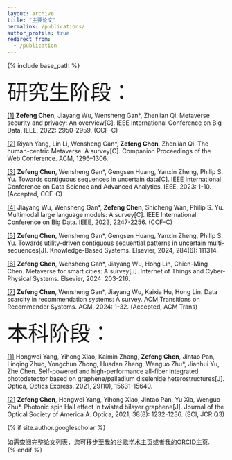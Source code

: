 ```yaml
---
layout: archive
title: "主要论文"
permalink: /publications/
author_profile: true
redirect_from:
  - /publication
---
```


{% include base_path %}

<font size=10>研究生阶段：</font>

[[1]](https://doi.org/10.1109/BigData55660.2022.10021112) **Zefeng Chen**, Jiayang Wu, Wensheng Gan*, Zhenlian Qi. Metaverse security and privacy: An overview[C]. IEEE International Conference on Big Data. IEEE, 2022: 2950-2959. (CCF-C)

[[2]](https://doi.org/10.1145/3543873.3587593) Riyan Yang, Lin Li, Wensheng Gan*, **Zefeng Chen**, Zhenlian Qi. The human-centric Metaverse: A survey[C]. Companion Proceedings of the Web Conference. ACM, 1296–1306.

[[3]](https://doi.org/10.1109/DSAA60987.2023.10302526) **Zefeng Chen**, Wensheng Gan*, Gengsen Huang, Yanxin Zheng, Philip S. Yu. Towards contiguous sequences in uncertain data[C]. IEEE International Conference on Data Science and Advanced Analytics. IEEE, 2023: 1-10. (Accepted, CCF-C)

[[4]](https://doi.org/10.1109/BigData59044.2023.10386743) Jiayang Wu, Wensheng Gan*, **Zefeng Chen**, Shicheng Wan, Philip S. Yu. Multimodal large language models: A survey[C]. IEEE International Conference on Big Data. IEEE, 2023, 2247-2256. (CCF-C)

[[5]](https://doi.org/10.1016/j.knosys.2023.111314) **Zefeng Chen**, Wensheng Gan*, Gengsen Huang, Yanxin Zheng, Philip S. Yu. Towards utility-driven contiguous sequential patterns in uncertain multi-sequences[J]. Knowledge-Based Systems. Elsevier, 2024, 284(6): 111314.

[[6]](https://doi.org/10.1016/j.iotcps.2023.12.002) **Zefeng Chen**, Wensheng Gan*, Jiayang Wu, Hong Lin, Chien-Ming Chen. Metaverse for smart cities: A survey[J]. Internet of Things and Cyber-Physical Systems. Elsevier, 2024: 203-216.

[[7]](https://doi.org/10.1145/3639063) **Zefeng Chen**, Wensheng Gan*, Jiayang Wu, Kaixia Hu, Hong Lin. Data scarcity in recommendation systems: A survey. ACM Transitions on Recommender Systems. ACM, 2024: 1-32. (Accepted, ACM Trans)

<font size=10>本科阶段：</font>

[[1]](https://doi.org/10.1364/OE.425777) Hongwei Yang, Yihong Xiao, Kaimin Zhang, **Zefeng Chen**, Jintao Pan, Linqing Zhuo, Yongchun Zhong, Huadan Zheng, Wenguo Zhu*, Jianhui Yu, Zhe Chen. Self-powered and high-performance all-fiber integrated photodetector based on graphene/palladium diselenide heterostructures[J]. Optica, Optics Express. 2021, 29(10), 15631-15640.

[[2]](https://doi.org/10.1364/JOSAA.430598) **Zefeng Chen**, Hongwei Yang, Yihong Xiao, Jintao Pan, Yu Xia, Wenguo Zhu*. Photonic spin Hall effect in twisted bilayer graphene[J]. Journal of the Optical Society of America A. Optica, 2021, 38(8): 1232-1236. (SCI, JCR Q3)


{% if site.author.googlescholar %}
  <div class="wordwrap">如需查阅完整论文列表，您可移步至<a href="{{site.author.googlescholar}}">我的谷歌学术主页</a>或者<a href="{{site.author.orcid}}">我的ORCID主页</a>.</div>
{% endif %}
